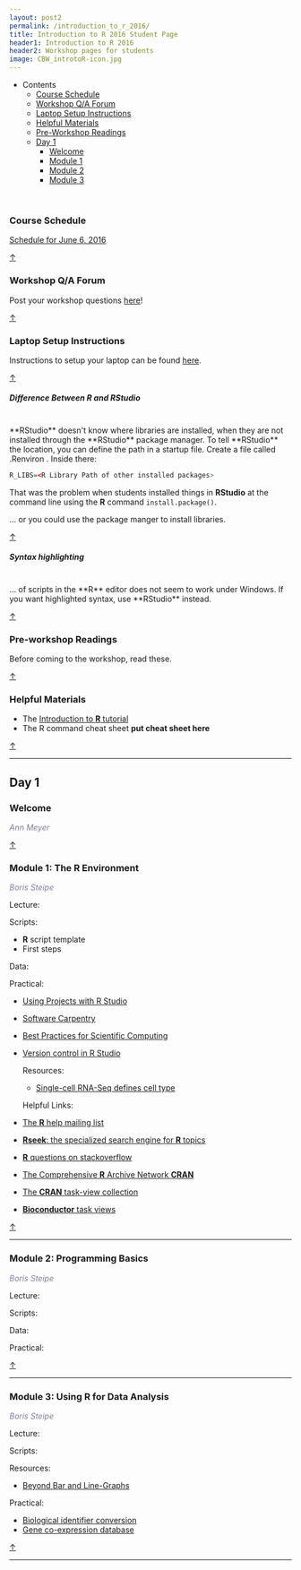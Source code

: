 ```yaml
---
layout: post2
permalink: /introduction_to_r_2016/
title: Introduction to R 2016 Student Page
header1: Introduction to R 2016
header2: Workshop pages for students
image: CBW_introtoR-icon.jpg
---
```


<ul id="navmenu">
  <li><a id="back_to_top">Contents</a>
     <ul class="sub1">
     <li><a href="#course_schedule">Course Schedule</a></li>
     <li><a href="#q_a_forum">Workshop Q/A Forum</a></li>
     <li><a href="#laptop_setup">Laptop Setup Instructions</a></li>
     <li><a href="#helpful_materials">Helpful Materials</a></li>
     <li><a href="#pre_readings">Pre-Workshop Readings</a></li>
      <li><a href="#day1">Day 1</a>
         <ul class="sub2">  
           <li><a href="#welcome">Welcome</a></li>
           <li><a href="#module_1">Module 1</a></li>
           <li><a href="#module_2">Module 2</a></li>
           <li><a href="#module_3">Module 3</a></li>
        </ul>
      </li>
    </ul>
  </li>
</ul>  

<br>

###  Course Schedule  <a id="course_schedule"></a>

  <a href="http://bioinformatics-ca.github.io/2016_workshops/intror/IntroR_2016_Schedule_v1.pdf">Schedule for June 6, 2016</a>

[&uarr;](#back_to_top)

###  Workshop Q/A Forum <a id="q_a_forum"></a>

  Post your workshop questions <a href="http://todaysmeet.com/IntroR2016">here</a>!

[&uarr;](#back_to_top)

###  Laptop Setup Instructions <a id="laptop_setup"></a>

  Instructions to setup your laptop can be found <a href="http://bioinformatics-ca.github.io/2016_workshops/intror/laptop_setup_instructions.pdf">here</a>.

[&uarr;](#back_to_top)

##### Difference Between **R** and **RStudio**
<br>
**RStudio** doesn't know where libraries are installed, when they are not installed through the **RStudio** package manager. To tell **RStudio** the location, you can define the path in a startup file. Create a file called .Renviron . Inside there:

```r
R_LIBS=<R Library Path of other installed packages>
```

That was the problem when students installed things in **RStudio** at the command line using the **R** command <code>install.package()</code>.

... or you could use the package manger to install libraries.

[&uarr;](#back_to_top)

##### Syntax highlighting
<br>
... of scripts in the **R** editor does not seem to work under Windows. If you want highlighted syntax, use **RStudio** instead.

[&uarr;](#back_to_top)

###  Pre-workshop Readings <a id="pre_readings"></a>

  Before coming to the workshop, read these.

[&uarr;](#back_to_top)  
  
### Helpful Materials <a id="helpful_materials"></a>

* The [Introduction to **R** tutorial](http://steipe.biochemistry.utoronto.ca/abc/index.php/R_tutorial) 
* The R command cheat sheet **put cheat sheet here**

[&uarr;](#back_to_top)

***

##  Day 1 <a id="day_1"></a>

###  Welcome <a id="welcome"></a>

  *<font color="#827e9c">Ann Meyer</font>* 
<br>

[&uarr;](#back_to_top)

###  Module 1: The **R** Environment <a id="module_1"></a>

  *<font color="#827e9c">Boris Steipe</font>*
  
  Lecture:
  
  Scripts:
  
  * **R** script template
  * First steps
  
  Data:
  
  Practical:
  
* [Using Projects with R Studio](https://support.rstudio.com/hc/en-us/articles/200526207-Using-Projects)
* [Software Carpentry](http://software-carpentry.org/)
* [Best Practices for Scientific Computing](http://journals.plos.org/plosbiology/article?id=10.1371/journal.pbio.1001745)
* [Version control in R Studio](https://support.rstudio.com/hc/en-us/articles/200532077-Version-Control-with-Git-and-SVN)
  
  Resources:
  
  * [Single-cell RNA-Seq defines cell type](http://www.ncbi.nlm.nih.gov/pubmed/24531970)
  
  Helpful Links:
  
* [The **R** help mailing list](https://stat.ethz.ch/mailman/listinfo/r-help)
* [**Rseek**: the specialized search engine for **R** topics](http://rseek.org/)
* [**R** questions on stackoverflow](http://stackoverflow.com/questions/tagged/r)
* [The Comprehensive **R** Archive Network **CRAN**](http://cran.r-project.org/)
* [The **CRAN** task-view collection](http://cran.r-project.org/web/views/)
* [**Bioconductor** task views](http://www.bioconductor.org/packages/release/BiocViews.html)
  
[&uarr;](#back_to_top)
  
***

###  Module 2: Programming Basics <a id="module_2"></a>

  *<font color="#827e9c">Boris Steipe</font>*
  
  Lecture:
  
  Scripts:
  
  Data:
  
  Practical:

[&uarr;](#back_to_top)

***

###  Module 3: Using **R** for Data Analysis <a id="module_3"></a>

  *<font color="#827e9c">Boris Steipe</font>*
  
  Lecture:
  
  Scripts:
  
  Resources:
  
  * [Beyond Bar and Line-Graphs](http://www.ncbi.nlm.nih.gov/pubmed/25901488)
  
  Practical:
  
  * [Biological identifier conversion]( http://biodbnet.abcc.ncifcrf.gov/)
  * [Gene co-expression database](http://coxpresdb.jp/) 

[&uarr;](#back_to_top)

***

